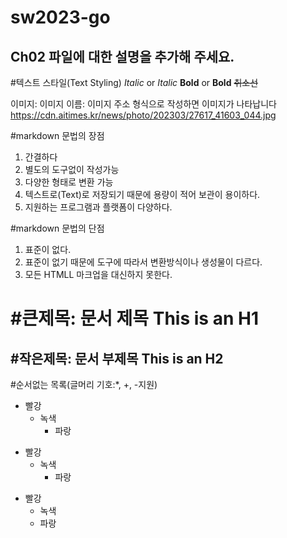 
# sw2023-go
## Ch02 파일에 대한 설명을 추가해 주세요.

#텍스트 스타일(Text Styling)
*Italic* or _Italic_
**Bold** or __Bold__
~~취소선~~

이미지: 이미지 이름: 이미지 주소 형식으로 작성하면 이미지가 나타납니다
https://cdn.aitimes.kr/news/photo/202303/27617_41603_044.jpg

#markdown 문법의 장점
1. 간결하다
2. 별도의 도구없이 작성가능
3. 다양한 형태로 변환 가능
4. 텍스트로(Text)로 저장되기 때문에 용량이 적어 보관이 용이하다.
5. 지원하는 프로그램과 플랫폼이 다양하다.

#markdown 문법의 단점
1. 표준이 없다.
2. 표준이 없기 때문에 도구에 따라서 변환방식이나 생성물이 다르다.
3. 모든 HTMLL 마크업을 대신하지 못한다.

#큰제목: 문서 제목
This is an H1
=============

#작은제목: 문서 부제목
This is an H2
-------------

#순서없는 목록(글머리 기호:*, +, -지원)
* 빨강
  * 녹색
    * 파랑

+ 빨강
  + 녹색
    + 파랑
   
- 빨강
  - 녹색
  - 파랑
